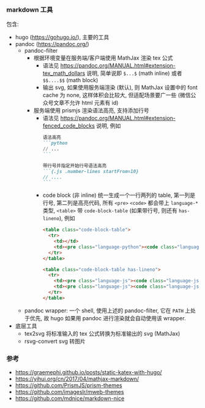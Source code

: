 ### markdown 工具

包含:

- hugo (https://gohugo.io/), 主要的工具
- pandoc (https://pandoc.org/)
  - pandoc-filter
    - 根据环境变量在服务端/客户端使用 MathJax 渲染 tex 公式
      - 语法见 https://pandoc.org/MANUAL.html#extension-tex_math_dollars 说明, 简单说即 `$...$` (math inline) 或者 `$$....$$` (math block)
      - 输出 svg, 如果使用服务端渲染 (默认), 则 MathJax 设置中的 font cache 为 none, 这样体积会比较大, 但适配场景要广一些 (微信公众号文章不允许 html 元素有 id)
    - 服务端使用 prismjs 渲染语法高亮, 支持添加行号
      - 语法见 https://pandoc.org/MANUAL.html#extension-fenced_code_blocks 说明, 例如
        ````markdown
        语法高亮
        ```python
        // ...
        ```

        带行号并指定开始行号语法高亮
        ```{.js .number-lines startFrom=10}
        // ....
        ```
        ````
      - code block (非 inline) 统一生成一个一行两列的 table, 第一列是行号, 第二列是高亮代码,
        所有 `<pre>` `<code>` 都会带上 `language-*` 类型, `<table>` 带 `code-block-table` (如果带行号, 则还有 `has-lineno`), 例如
        ````html
        <table class="code-block-table">
          <tr>
            <td></td>
            <td><pre class="language-python"><code class="language-python">....</code></pre></td>
          </tr>
        </table>

        <table class="code-block-table has-lineno">
          <tr>
            <td><pre class="language-js"><code class="language-js"><span>1</span><br/><span>2</span></code></pre></td>
            <td><pre class="language-js"><code class="language-js">....</code></pre></td>
          </tr>
        </table>
        ````
  - pandoc wrapper: 一个 shell, 使用上述的 pandoc-filter, 它在 `PATH` 上处于优先, 故 hugo 如果用 
    pandoc 进行渲染就会自动使用该 wrapper.
- 底层工具
  - tex2svg 将标准输入的 tex 公式转换为标准输出的 svg (MathJax)
  - rsvg-convert svg 转图片


### 参考

- https://graemephi.github.io/posts/static-katex-with-hugo/
- https://yihui.org/cn/2017/04/mathjax-markdown/
- https://github.com/PrismJS/prism-themes
- https://github.com/imageslr/mweb-themes
- https://github.com/mdnice/markdown-nice

